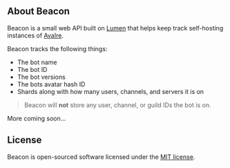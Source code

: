 ## About Beacon

Beacon is a small web API built on [Lumen](https://lumen.laravel.com/) that helps keep track self-hosting instances of [AvaIre](https://github.com/avaire/avaire).

Beacon tracks the following things:

 * The bot name
 * The bot ID
 * The bot versions
 * The bots avatar hash ID
 * Shards along with how many users, channels, and servers it is on

> Beacon will **not** store any user, channel, or guild IDs the bot is on.

More coming soon...

## License

Beacon is open-sourced software licensed under the [MIT license](https://opensource.org/licenses/MIT).